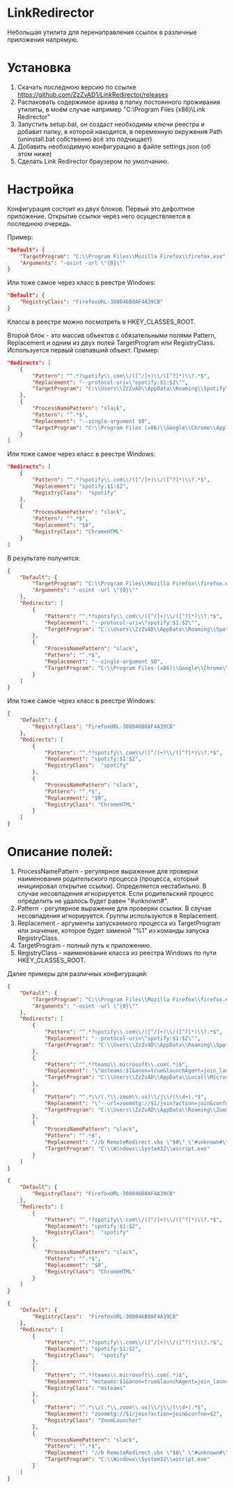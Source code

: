 # LinkRedirector

Небольшая утилита для перенаправления ссылок в различные приложения напрямую.

# Установка

1. Скачать последнюю версию по ссылке https://github.com/ZzZvAD1/LinkRedirector/releases
2. Распаковать содержимое архива в папку постоянного проживания утилиты, в моём случае например "C:\Program Files (x86)\Link Redirector"
3. Запустить setup.bat, он создаст необходимы ключи реестра и добавит папку, в которой находится, в переменную окружения Path (uninstall.bat собственно всё это подчищает)
4. Добавить необходимую конфигурацию в файле settings.json (об этом ниже)
5. Сделать Link Redirector браузером по умолчанию.

# Настройка

Конфигурация состоит из двух блоков. Первый это дефолтное приложение. Открытие ссылки через него осуществляется в последнюю очередь.

Пример:
```json
"Default": {
    "TargetProgram": "C:\\Program Files\\Mozilla Firefox\\firefox.exe",
    "Arguments": "-osint -url \"{0}\""
}
```
Или тоже самое через класс в реестре Windows:
```json
"Default": {
    "RegistryClass": "FirefoxURL-308046B0AF4A39CB"
}
```
Классы в реестре можно посмотреть в HKEY_CLASSES_ROOT.

Второй блок - это массив объектов с обязательными полями Pattern, Replacement и одним из двух полей TargetProgram или RegistryClass. Используется первый совпавший объект.
Пример:
```json
"Redirects": [
    {
        "Pattern": "^.*?spotify\\.com\\/([^/]+)\\/([^?]*)\\?.*$",
        "Replacement": "--protocol-uri=\"spotify:$1:$2\"",
        "TargetProgram": "C:\\Users\\ZzZvAD\\AppData\\Roaming\\Spotify\\Spotify.exe"
    },
    {
        "ProcessNamePattern": "slack",
        "Pattern": "^.*$",
        "Replacement": "--single-argument $0",
        "TargetProgram": "C:\\Program Files (x86)\\Google\\Chrome\\Application\\chrome.exe"
    }
]
```
Или тоже самое через класс в реестре Windows:
```json
"Redirects": [
    {
        "Pattern": "^.*?spotify\\.com\\/([^/]+)\\/([^?]*)\\?.*$",
        "Replacement": "spotify:$1:$2",
        "RegistryClass":  "spotify"
    },
    {
        "ProcessNamePattern": "slack",
        "Pattern": "^.*$",
        "Replacement": "$0",
        "RegistryClass": "ChromeHTML"
    }
]
```

В результате получится:
```json
{
    "Default": {
        "TargetProgram": "C:\\Program Files\\Mozilla Firefox\\firefox.exe",
        "Arguments": "-osint -url \"{0}\""
    },
    "Redirects": [
        {
            "Pattern": "^.*?spotify\\.com\\/([^/]+)\\/([^?]*)\\?.*$",
            "Replacement": "--protocol-uri=\"spotify:$1:$2\"",
            "TargetProgram": "C:\\Users\\ZzZvAD\\AppData\\Roaming\\Spotify\\Spotify.exe"
        },
        {
            "ProcessNamePattern": "slack",
            "Pattern": "^.*$",
            "Replacement": "--single-argument $0",
            "TargetProgram": "C:\\Program Files (x86)\\Google\\Chrome\\Application\\chrome.exe"
        }
    ]
}
```
Или тоже самое через класс в реестре Windows:
```json
{
    "Default": {
        "RegistryClass": "FirefoxURL-308046B0AF4A39CB"
    },
    "Redirects": [
        {
            "Pattern": "^.*?spotify\\.com\\/([^/]+)\\/([^?]*)\\?.*$",
            "Replacement": "spotify:$1:$2",
            "RegistryClass":  "spotify"
        },
        {
            "ProcessNamePattern": "slack",
            "Pattern": "^.*$",
            "Replacement": "$0",
            "RegistryClass": "ChromeHTML"
        }
    ]
}
```

# Описание полей:
1. ProcessNamePattern - регулярное выражение для проверки наименования родительского процесса (процесса, который инициировал открытие ссылки). Определяется нестабильно. В случае несовпадения игнорируется. Если родительский процесс определить не удалось будет равен "#unknown#".
2. Pattern - регулярное выражение для проверки ссылки. В случае несовпадения игнорируется. Группы используются в Replacement.
3. Replacement - аргументы запускаемого процесса из TargetProgram или значение, которое будет заменой "%1" из команды запуска RegistryClass.
4. TargetProgram - полный путь к приложению.
5. RegistryClass - наименование класса из реестра Windows по пути HKEY_CLASSES_ROOT.

Далее примеры для различных конфигураций:
```json
{
    "Default": {
        "TargetProgram": "C:\\Program Files\\Mozilla Firefox\\firefox.exe",
        "Arguments": "-osint -url \"{0}\""
    },
    "Redirects": [
	    {
            "Pattern": "^.*?spotify\\.com\\/([^/]+)\\/([^?]*)\\?.*$",
            "Replacement": "--protocol-uri=\"spotify:$1:$2\"",
            "TargetProgram": "C:\\Users\\ZzZvAD\\AppData\\Roaming\\Spotify\\Spotify.exe"
        }, 
		{
            "Pattern": "^.*?teams\\.microsoft\\.com(.*)$",
            "Replacement": "\"msteams:$1&anon=true&launchAgent=join_launcher&type=meetup-join&directDl=true&msLaunch=true\"",
            "TargetProgram": "C:\\Users\\ZzZvAD\\AppData\\Local\\Microsoft\\Teams\\current\\Teams.exe"
        }, 
		{
            "Pattern": "^.*\\/(.*\\.zoom\\.us)\\/j\\/(\\d+).*$",
            "Replacement": "\"--url=zoommtg://$1/join?action=join&confno=$2\"",
            "TargetProgram": "C:\\Users\\ZzZvAD\\AppData\\Roaming\\Zoom\\bin\\Zoom.exe"
        }, 
		{
            "ProcessNamePattern": "slack",
            "Pattern": "^.*$",
            "Replacement": "//b RemoteRedirect.vbs \"$0\" \"#unknown#\"",
            "TargetProgram": "C:\\Windows\\System32\\wscript.exe"
        }
    ]
}
```
```json
{
    "Default": {
        "RegistryClass": "FirefoxURL-308046B0AF4A39CB"
    },
    "Redirects": [
        {
            "Pattern": "^.*?spotify\\.com\\/([^/]+)\\/([^?]*)\\?.*$",
            "Replacement": "spotify:$1:$2",
            "RegistryClass":  "spotify"
        },
        {
            "ProcessNamePattern": "slack",
            "Pattern": "^.*$",
            "Replacement": "$0",
            "RegistryClass": "ChromeHTML"
        }
    ]
}
```
```json
{
    "Default": {
        "RegistryClass":  "FirefoxURL-308046B0AF4A39CB"
    },
    "Redirects": [
	    {
            "Pattern": "^.*?spotify\\.com\\/([^/]+)\\/([^?]*)\\?.*$",
            "Replacement": "spotify:$1:$2",
            "RegistryClass":  "spotify"
        }, 
		{
            "Pattern": "^.*?teams\\.microsoft\\.com(.*)$",
            "Replacement": "msteams:$1&anon=true&launchAgent=join_launcher&type=meetup-join&directDl=true&msLaunch=true",
            "RegistryClass": "msteams"
        }, 
		{
            "Pattern": "^.*\\/(.*\\.zoom\\.us)\\/j\\/(\\d+).*$",
            "Replacement": "zoommtg://$1/join?action=join&confno=$2",
            "RegistryClass": "ZoomLauncher"
        }, 
		{
            "ProcessNamePattern": "slack",
            "Pattern": "^.*$",
            "Replacement": "//b RemoteRedirect.vbs \"$0\" \"#unknown#\"",
            "TargetProgram": "C:\\Windows\\System32\\wscript.exe"
        }
    ]
}
```